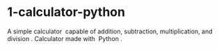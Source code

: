 # 1-calculator-python
A simple calculator  capable of addition, subtraction, multiplication, and division .
Calculator made with  Python . 
